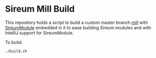 # Sireum Mill Build

This repository holds a script to build a custom master branch [mill](https://github.com/lihaoyi/mill)
with [SireumModule](sireum/src/org/sireum/mill/SireumModule.scala) embedded in it to
ease building Sireum modules and with IntelliJ support for SireumModule.

To build:

```bash
./build.sh
```
